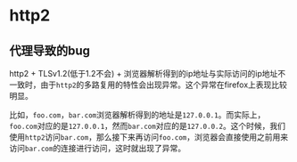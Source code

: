 # http2

## 代理导致的bug

http2 + TLSv1.2(低于1.2不会) + 浏览器解析得到的ip地址与实际访问的ip地址不一致时，由于`http2`的多路复用的特性会出现异常。这个异常在firefox上表现比较明显。


比如，`foo.com`，`bar.com`浏览器解析得到的地址是`127.0.0.1`。而实际上，`foo.com`对应的是`127.0.0.1`，然而`bar.com`对应的是`127.0.0.2`。这个时候，我们使用`http2`访问`bar.com`，那么接下来再访问`foo.com`，浏览器会直接使用之前用来访问`bar.com`的连接进行访问，这时就出现了异常。
